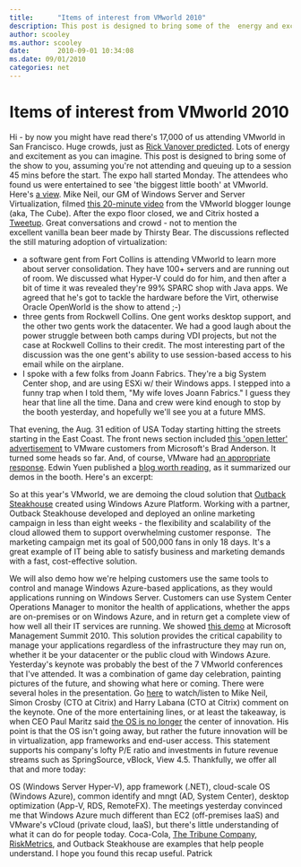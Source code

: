 ```yaml
---
title:      "Items of interest from VMworld 2010"
description: This post is designed to bring some of the  energy and excitement of the show to you.
author: scooley
ms.author: scooley
date:       2010-09-01 10:34:08
ms.date: 09/01/2010
categories: net
---
```

# Items of interest from VMworld 2010

Hi - by now you might have read there's 17,000 of us attending VMworld in San Francisco. Huge crowds, just as [Rick Vanover predicted](http://virtualizationreview.com/blogs/everyday-virtualization/2010/08/the-five-things-i-hate-about-vmworld.aspx "Rick Vanover blog post"). Lots of energy and excitement as you can imagine. This post is designed to bring some of the show to you, assuming you're not attending and queuing up to a session 45 mins before the start. The expo hall started Monday. The attendees who found us were entertained to see 'the biggest little booth' at VMworld. Here's [a view](http://twitpic.com/2k2g4m "MSFT booth at VMworld"). Mike Neil, our GM of Windows Server and Server Virtualization, filmed [this 20-minute video](http://www.siliconangle.tv/video/microsoft-gm-virtualization-mike-niel-speaks-vmworld-2010-0 "Justin.TV video interview") from the VMworld blogger lounge (aka, The Cube). After the expo floor closed, we and Citrix hosted a [Tweetup](http://twtvite.com/msTweetUp). Great conversations and crowd - not to mention the excellent vanilla bean beer made by Thirsty Bear. The discussions reflected the still maturing adoption of virtualization: 

  * a software gent from Fort Collins is attending VMworld to learn more about server consolidation. They have 100+ servers and are running out of room. We discussed what Hyper-V could do for him, and then after a bit of time it was revealed they're 99% SPARC shop with Java apps. We agreed that he's got to tackle the hardware before the Virt, otherwise Oracle OpenWorld is the show to attend ;-)
  * three gents from Rockwell Collins. One gent works desktop support, and the other two gents work the datacenter. We had a good laugh about the power struggle between both camps during VDI projects, but not the case at Rockwell Collins to their credit. The most interesting part of the discussion was the one gent's ability to use session-based access to his email while on the airplane. 
  * I spoke with a few folks from Joann Fabrics. They're a big System Center shop, and are using ESXi w/ their Windows apps. I stepped into a funny trap when I told them, "My wife loves Joann Fabrics." I guess they hear that line all the time. Dana and crew were kind enough to stop by the booth yesterday, and hopefully we'll see you at a future MMS.

That evening, the Aug. 31 edition of USA Today starting hitting the streets starting in the East Coast. The front news section included [this 'open letter' advertisement](https://download.microsoft.com/download/D/C/3/DC3CB4B2-8824-4049-B832-93D39CC41FB1/VMWareOpenLetter.pdf "pdf download") to VMware customers from Microsoft's Brad Anderson. It turned some heads so far. And, of course, VMware had [an appropriate response](http://www.theinquirer.net/inquirer/blog-post/1730736/vmware-makes-fun-microsoft "Inquirer"). Edwin Yuen published a [blog worth reading](https://blogs.technet.com/b/systemcenterexperts/archive/2010/08/31/virtual-paths-to-the-real-clouds.aspx), as it summarized our demos in the booth. Here's an excerpt: 

So at this year's VMworld, we are demoing the cloud solution that [Outback Steakhouse](https://www.microsoft.com/casestudies/Windows-Azure/Outback-Steakhouse/Restaurant-Chain-Outback-Steakhouse-Boosts-Guest-Loyalty-with-Social-Networking-and-Cloud-Computing/4000005861) created using Windows Azure Platform. Working with a partner, Outback Steakhouse developed and deployed an online marketing campaign in less than eight weeks - the flexibility and scalability of the cloud allowed them to support overwhelming customer response.  The marketing campaign met its goal of 500,000 fans in only 18 days. It's a great example of IT being able to satisfy business and marketing demands with a fast, cost-effective solution. 

We will also demo how we're helping customers use the same tools to control and manage Windows Azure-based applications, as they would applications running on Windows Server. Customers can use System Center Operations Manager to monitor the health of applications, whether the apps are on-premises or on Windows Azure, and in return get a complete view of how well all their IT services are running. We showed [this demo](https://www.microsoft.com/presspass/presskits/infrastructure/videoGallery.aspx?contentID=xinfra_MMS2010_day1KeynoteClip4&WT.z_convert=Share) at Microsoft Management Summit 2010. This solution provides the critical capability to manage your applications regardless of the infrastructure they may run on, whether it be your datacenter or the public cloud with Windows Azure. Yesterday's keynote was probably the best of the 7 VMworld conferences that I've attended. It was a combination of game day celebration, painting pictures of the future, and showing what here or coming. There were several holes in the presentation. Go [here](https://blogs.technet.com/b/stbnewsbytes/archive/2010/08/31/microsoft-and-citrix-respond-to-vmware-s-opening-keynote-at-vmworld-2010.aspx "video") to watch/listen to Mike Neil, Simon Crosby (CTO at Citrix) and Harry Labana (CTO at Citrix) comment on the keynote. One of the more entertaining lines, or at least the takeaway, is when CEO Paul Maritz said [the OS is no longer](http://www.networkworld.com/news/2010/083110-vmworld-maritz-keynote.html?hpg1=bn) the center of innovation. His point is that the OS isn't going away, but rather the future innovation will be in virtualization, app frameworks and end-user access. This statement supports his company's lofty P/E ratio and investments in future revenue streams such as SpringSource, vBlock, View 4.5. Thankfully, we offer all that and more today:

OS (Windows Server Hyper-V), app framework (.NET), cloud-scale OS (Windows Azure), common identify and mngt (AD, System Center), desktop optimization (App-V, RDS, RemoteFX). The meetings yesterday convinced me that Windows Azure much different than EC2 (off-premises IaaS) and VMware's vCloud (private cloud, IaaS), but there's little understanding of what it can do for people today. Coca-Cola, [The Tribune Company](https://www.microsoft.com/casestudies/Windows-Azure/Tribune-Company/Tribune-Transforms-Business-for-Heightened-Relevance-by-Embracing-Cloud-Computing/4000007519 "Tribune Company case study"), [RiskMetrics](https://www.microsoft.com/casestudies/Windows-Azure/RiskMetrics/Financial-Risk-Analysis-Firm-Enhances-Capabilities-with-Dynamic-Computing/4000005921 "Risk Metrics case study"), and Outback Steakhouse are examples that help people understand. I hope you found this recap useful. Patrick  
